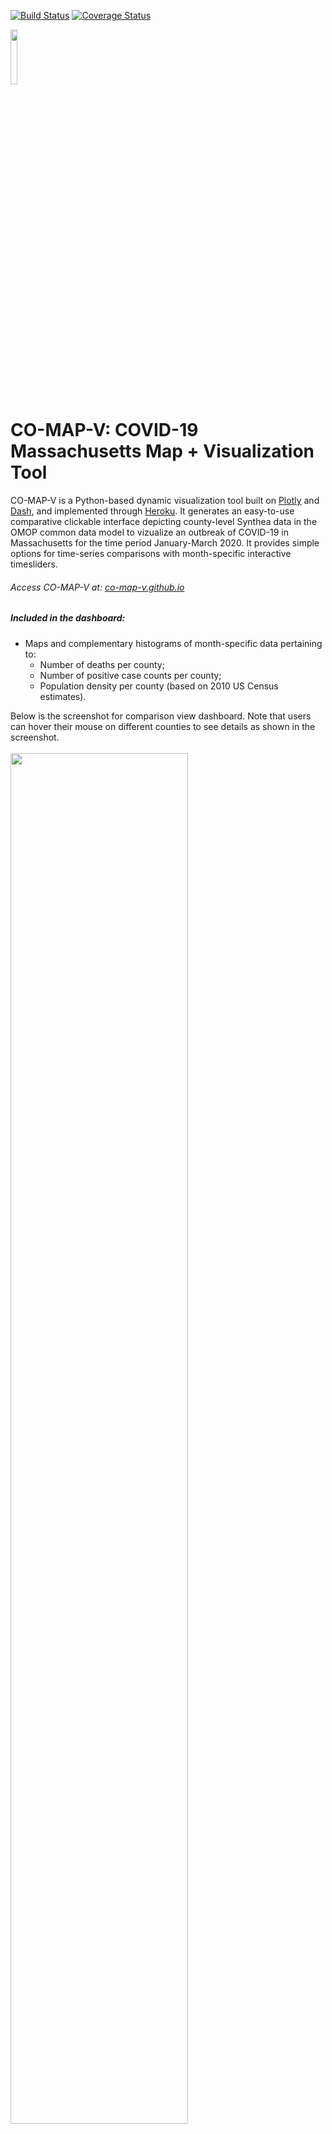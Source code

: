 [![Build Status](https://travis-ci.org/co-map-v/co-map-v.github.io.svg?branch=main)](https://travis-ci.org/co-map-v/co-map-v.github.io)
[![Coverage Status](https://coveralls.io/repos/github/co-map-v/co-map-v.github.io/badge.svg?branch=main)](https://coveralls.io/github/co-map-v/co-map-v.github.io?branch=main)

<img src="https://raw.githubusercontent.com/co-map-v/co-map-v.github.io/main/docs/website/img/logo.png" width=15% height=15%>



# CO-MAP-V: COVID-19 Massachusetts Map + Visualization Tool

CO-MAP-V is a Python-based dynamic visualization tool built on [Plotly] and [Dash], and implemented through [Heroku]. It generates an easy-to-use comparative clickable interface depicting county-level Synthea data in the OMOP common data model to vizualize an outbreak of COVID-19 in Massachusetts for the time period January-March 2020. It provides simple options for time-series comparisons with month-specific interactive timesliders. 
###### Access CO-MAP-V at: [co-map-v.github.io](https://co-map-v.github.io)


##### Included in the dashboard:
- Maps and complementary histograms of month-specific data pertaining to:
    -  Number of deaths per county; 
    -  Number of positive case counts per county; 
    -  Population density per county (based on 2010 US Census estimates).

Below is the screenshot for comparison view dashboard. Note that users can hover their mouse on different counties to see details as shown in the screenshot.
<br/>
<br/>
<img src="docs/CO-MAP-V_screenshot_1.PNG" width="75%">
<br/>
<br/>
Below is another screenshot for single view dashboard:
<br/>
<br/>
<img src="docs/CO-MAP-V_screenshot_2.png" width="75%">
<br/>
<br/>

#### Background
Current COVID-19 research focuses on increasing our understanding of how the virus spreads through communities and neighborhoods. Given the novelty of the virus, researchers face many challenges and unknowns. First, obtaining access to patient data can be a limiting factor, especially as patient data is protected and governed by the Health Insurance Portability and Accountability Act (HIPAA). Second, understanding the trends of the data may be difficult as data representation and visualization methods are highly variable, making the data subject to interpretability. Synthetic data -- simulated data that are generated based on the trends and patterns of real data -- may provide an avenue for researchers to better understand real-world data trends without the need to overcome the obstacles involved in obtaining real patient data. Since synthetic data may be modeled on real-world data, it may allow researchers to generate results that are meaningful and translatable while being more accessible.

#### Goals:
- With the synthetic COVID-19 data, we aim to build a visualization dashboard that features a choropleth map as well as a complementary chart.
- With the dashboard, we aim to allow users (both those experienced and inexperienced with public health methods) to explore the trends and geographic spread of COVID-19 in Massachusetts.
- Seek to create an open exploratory visualization tool framework that allows users who have basic Python, GeoJSON and data cleaning knowledge to make visualizations from their own COVID-19 demographic data in the Observational Medical Outcomes Partnership (OMOP) common data format, and include an appropriate GeoJSON, with minimal effort. 

#### Directory Structure
```
co-map-v.github.io/
├── comapv/
│   ├── app.py
│   ├── __init__.py
│   ├── data/
│   │   ├── Old/
|   |   |   ├── ...
│   │   ├── __init__.py
│   │   ├── covid_ma_positive_death_counts.csv
│   │   ├── data-1605136079581.csv
│   │   ├── data_backup/
|   |   |   ├── ...
│   │   ├── data_clean.py
│   │   ├── data_cleaning.py
│   │   ├── ma_map.geojson
│   │   └── population2010.csv
│   └── tests/
│       ├── __init__.py
│       ├── smoketest_data.csv
│       ├── tests.py
│       └── tests_viz.py
├── docs/
│   ├── Component Specification.pdf
|   ├── Final presentation.pdf
│   ├── Functional Specification.pdf
│   ├── Technology review presentation.pdf
│   ├── index.html
│   └── website/
|   |   ├── ...
├── .travis.yml
├── LICENSE
├── Procfile
├── README.md
├── environment.yml
├── requirements.txt
└── setup.py
```

#### Data

Our dataset is a synthetic COVID-19 created by Synthea that was later converted into the OMOP common data model. The data can be found at the [OHDSI] site. 

The data spans a period of three months, January 2020 to March 2020, mimicking the start of the pandemic and contains approximately 10,000 unique patients. The OMOP model is used and thus we have the following data tables at our disposal: `cdm_source`, `condition_era`, `condition_occurrence`, `death`, `drug_era`, `drug_exposure`, `location`, `measurement`, `observation_period`, `observation`, `person`, `procedure_occurrence`, `visit_occurrence`. 

Each of the data tables have their own keys, but can be joined by `person_id`. All of the available data tables are not utilized in this project since many are irrelevant to our use cases. Our analysis will be within the `condition_occurrence`, `death`, `location`, and `person` tables. Within the `person` table, we will be able to obtain the `gender`, `race`, `ethnicity`, and `death date` (if applicable). The `location table` contains the physical address of the patient. Although there is a ZIP code field within the location table, we have estimated that ~50% of the column is not available; therefore, we will be utilizing the `county` field instead. COVID-19 information is stored in the `condition` table. Using the Athena vocabulary standard, we have determined that a `condition_concept_id` of '37311061' indicates ‘Disease caused by 2019-nCoV’ (the virological name of the virus that causes COVID-19). Additionally, we incorporate the latest [United States 2010 Census data] for Massachusetts. 

To fully geographically visualize the data, we use GeoJSON file of Massachusetts representing county boundaries. Ideally, geographic-demographic data table joining is completed based on Federal Information Processing Standard (FIPS) code. However, our synthetic dataset does not include FIPS codes, and so we have opted to perform spatial joins by simple county name (i.e. “Hampshire”, not “Hampshire County”). The particular GeoJSON file we are using is found at the [TopoJSON Github Repository] of topographic GeoJSON files for open use. 

#### More information can be found in the [Functional] and [Component] Specifications (PDF links).

# Technical Information

### Installation and set up

First, make sure that you have Python via Anaconda installed, [https://conda.pydata.org/miniconda.html](https://conda.pydata.org/miniconda.html). 

Use the YML environment file to create an identical environment on your local or remote machine:
    
    conda create --name myenv —environment.yml

For reference: [This is our YML for our conda virtual environment]; and [this is the requirements.txt file].



# Tips for Modifying CO-MAP-V Code for Personal Use
First, clone our repository.
    
    git clone https://github.com/co-map-v/co-map-v.github.io

Then make the following changes as needed

## Data

### GeoJson Data
* Get the needed .json files from https://github.com/deldersveld/topojson/tree/master/countries/us-states
* Append them together into one file called 'ma_map.geojson' to avoid renaming the file in scripts.
* Delete and replace this repository's 'ma_map.geojson' file with your own geojson file formatted the same way (e.g. same columns and data types)

### Population Data
* Get the needed census data of population by county from https://data.census.gov
* Name the file 'population2010.csv', replace our ~/comapv/data/population2010.csv with your own file and ensure it is formatted the same way (e.g. same columns and data types)
### Patient Data
* If using data formatted in the OMOP CDM (v5.3.1), refer to the first few commented lines of ~/comapv/data/data_cleaning.py which includes the SQL script used for data extraction from the synthea data formatted in the OMOP CDM:

   ```SQL
   SELECT DISTINCT l.zip, l.county, p.person_id, p.gender_source_value,
   p.birth_datetime, p.death_datetime, p.race_source_value,
   p.ethnicity_source_value, c.condition_start_datetime,
   c.condition_concept_id
   FROM person p
   INNER JOIN condition_occurrence c ON c.person_id = p.person_id
   INNER JOIN location l on l.location_id = p.location_id
   WHERE condition_concept_id = '37311061' --Disease caused by 2019-nCoV
   ```

* If not using data formatted in the OMOP CDM, make sure to query your data with the result formatted the same (e.g. same columns and data types) as the data are in ~/comapv/data/data-1605136079581.csv and name your file 'data-1605136079581.csv' for ease of use to ensure you won't have to rename the file when it is referenced in analysis and/or testing.

### Cleaning your data:
1. Make sure your data ('data-1605136079581.csv' and 'population2010.csv') are formatted the same as they are in this repository.
2. Edit ~/comapv/data/data_clean.py to change the name of the output file (currently 'covid_ma_positive_death_counts.csv') to a name suitable for your project 
3. Run ~/comapv/data/data_clean.py
4. Adjust tests as needed if name of output file ('covid_ma_positive_death_counts.csv') has changed.

## Web deployment
* Refer to the documentation seen here regarding heroku and dash: 
   * https://dash.plotly.com/deployment 
   * https://devcenter.heroku.com/articles/github-integration


[//]: # (Reference Links)

   [Plotly]: <https://www.plotly.com/>
   [Dash]: <https://dash.plotly.com/>
   [OHDSI]: <https://forums.ohdsi.org/t/synthetic-data-with-simulated-covid-outbreak/10256>
   [TopoJSON Github Repository]: <https://www.github.com/deldersveld/topojson/tree/master/countries/us-states>
   [Heroku]: <https://www.heroku.com>
   [Functional]: <https://github.com/co-map-v/co-map-v.github.io/blob/main/docs/Functional%20Specification.pdf>
   [Component]: <https://github.com/co-map-v/co-map-v.github.io/blob/main/docs/Component%20Specification.pdf>
   [This is our YML for our conda virtual environment]: <https://github.com/co-map-v/co-map-v.github.io/blob/main/environment.yml>
   [this is the requirements.txt file]: <https://github.com/co-map-v/co-map-v.github.io/blob/main/requirements.txt>   
